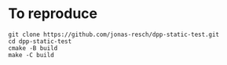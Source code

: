 # To reproduce

```shell
git clone https://github.com/jonas-resch/dpp-static-test.git
cd dpp-static-test
cmake -B build
make -C build
```